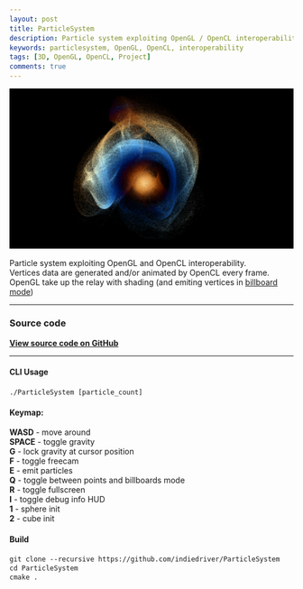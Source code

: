 ```yaml
---
layout: post
title: ParticleSystem
description: Particle system exploiting OpenGL / OpenCL interoperability
keywords: particlesystem, OpenGL, OpenCL, interoperability
tags: [3D, OpenGL, OpenCL, Project]
comments: true
---
```


![screenshot](https://raw.githubusercontent.com/indiedriver/particlesystem/master/screenshots/points.png)

Particle system exploiting OpenGL and OpenCL interoperability.  
Vertices data are generated and/or animated by OpenCL every frame. OpenGL take up the relay with shading (and emiting vertices in [billboard mode](https://raw.githubusercontent.com/indiedriver/particlesystem/master/screenshots/billboards.png))

----

### Source code

[**View source code on GitHub**](https://github.com/indiedriver/particlesystem)

----

#### CLI Usage
```
./ParticleSystem [particle_count]
```

#### Keymap:  
**WASD**  - move around  
**SPACE** - toggle gravity  
**G**     - lock gravity at cursor position  
**F**     - toggle freecam  
**E**     - emit particles  
**Q**     - toggle between points and billboards mode  
**R**     - toggle fullscreen  
**I**     - toggle debug info HUD  
**1**     - sphere init  
**2**     - cube init  


#### Build
```
git clone --recursive https://github.com/indiedriver/ParticleSystem
cd ParticleSystem
cmake .
```
